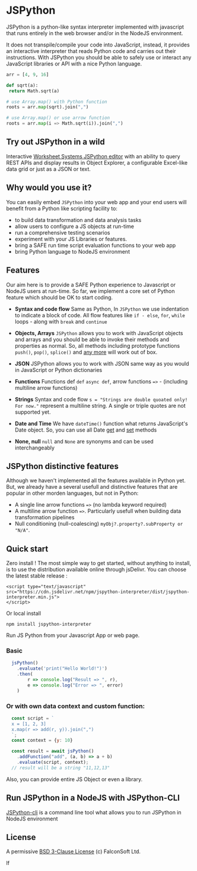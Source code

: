# JSPython

JSPython is a python-like syntax interpreter implemented with javascript that runs entirely in the web browser and/or in the NodeJS environment.

It does not transpile/compile your code into JavaScript, instead, it provides an interactive interpreter that reads Python code and carries out their instructions. With JSPython you should be able to safely use or interact any JavaScript libraries or API with a nice Python language.

```py
arr = [4, 9, 16]

def sqrt(a):
 return Math.sqrt(a)

# use Array.map() with Python function
roots = arr.map(sqrt).join(",")

# use Array.map() or use arrow function
roots = arr.map(i => Math.sqrt(i)).join(",")

```
## Try out JSPython in a wild
Interactive [Worksheet Systems JSPython editor](https://run.worksheet.systems/data-studio/app/guest/jspy-playground?file=main.jspy) with an ability to query REST APIs and display results in Object Explorer, a configurable Excel-like data grid or just as a JSON or text.

## Why would you use it?
You can easily embed `JSPython` into your web app and your end users will benefit from a Python like scripting facility to:
   * to build data transformation and data analysis tasks
   * allow users to configure a JS objects at run-time
   * run a comprehensive testing scenarios
   * experiment with your JS Libraries or features.
   * bring a SAFE run time script evaluation functions to your web app
   * bring Python language to NodeJS environment

## Features
Our aim here is to provide a SAFE Python experience to Javascript or NodeJS users at run-time. So far, we implement a core set of Python feature which should be OK to start coding.

  * **Syntax and code flow** Same as Python, In `JSPython` we use indentation to indicate a block of code. All flow features like `if - else`, `for`, `while` loops - along with `break` and `continue`

  * **Objects, Arrays** `JSPython` allows you to work with JavaScript objects and arrays and you should be able to invoke their methods and properties as normal. So, all methods including prototype functions `push()`, `pop()`, `splice()` and [any more](https://www.w3schools.com/js/js_array_methods.asp) will work out of box.

  * **JSON** JSPython allows you to work with JSON same way as you would in JavaScript or Python dictionaries

  * **Functions** Functions def `def` `async def`, arrow functions `=>` - (including multiline arrow functions)

  * **Strings** Syntax and code flow `s = "Strings are double quoated only! For now."` represent a multiline string. A single or triple quotes are not supported yet.

  * **Date and Time** We have `dateTime()` function what returns JavaScript's Date object. So, you can use all Date [get](https://www.w3schools.com/js/js_date_methods.asp) and [set](https://www.w3schools.com/js/js_date_methods_set.asp) methods

  * **None, null** `null` and `None` are synonyms and can be used interchangeably

## JSPython distinctive features
Although we haven't implemented all the features available in Python yet. But, we already have a several usefull and distinctive features that are popular in other morden languages, but not in Python:
 - A single line arrow functions `=>` (no lambda keyword required)
 - A multiline arrow function `=>`. Particularly usefull when building data transformation pipelines
 - Null conditioning (null-coalescing) `myObj?.property?.subProperty or "N/A"`. 

## Quick start

Zero install !
The most simple way to get started, without anything to install, is to use the distribution available online through jsDelivr. You can choose the latest stable release :
```
<script type="text/javascript" src="https://cdn.jsdelivr.net/npm/jspython-interpreter/dist/jspython-interpreter.min.js">
</script>
```

Or local install
```
npm install jspython-interpreter
```
Run JS Python from your Javascript App or web page.
### Basic
```js
  jsPython()
    .evaluate('print("Hello World!")')
    .then(
        r => console.log("Result => ", r),
        e => console.log("Error => ", error)
    )
```
### Or with own data context and custom function:
```js
  const script = `
  x = [1, 2, 3]
  x.map(r => add(r, y)).join(",")
  `;
  const context = {y: 10}

  const result = await jsPython()
    .addFunction("add", (a, b) => a + b)
    .evaluate(script, context);
  // result will be a string "11,12,13"
```
Also, you can provide entire JS Object or even a library.

## Run JSPython in a NodeJS with JSPython-CLI

[JSPython-cli](https://github.com/jspython-dev/jspython-cli) is a command line tool what allows you to run JSPython in NodeJS environment


## License
A permissive [BSD 3-Clause License](https://github.com/jspython-dev/jspython/blob/master/LICENSE) (c) FalconSoft Ltd.


lf